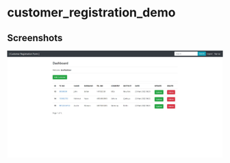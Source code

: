 # customer_registration_demo
## Screenshots

<img src="/img/dashboard.jpg" alt="Dashboard" title="Dashboard">
